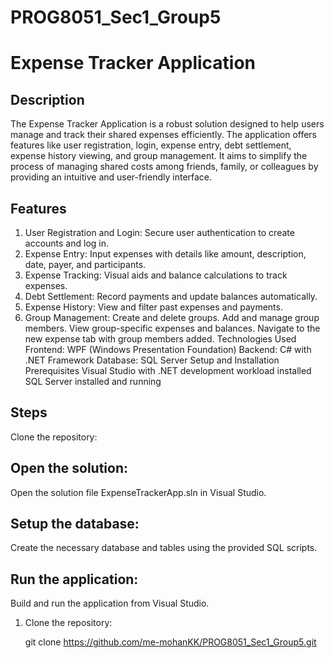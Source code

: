 # PROG8051_Sec1_Group5

# Expense Tracker Application

## Description

The Expense Tracker Application is a robust solution designed to help users manage and track their shared expenses efficiently. The application offers features like user registration, login, expense entry, debt settlement, expense history viewing, and group management. It aims to simplify the process of managing shared costs among friends, family, or colleagues by providing an intuitive and user-friendly interface.

## Features

1. User Registration and Login: Secure user authentication to create accounts and log in.
2. Expense Entry: Input expenses with details like amount, description, date, payer, and participants.
3. Expense Tracking: Visual aids and balance calculations to track expenses.
4. Debt Settlement: Record payments and update balances automatically.
5. Expense History: View and filter past expenses and payments.
6. Group Management:
Create and delete groups.
	Add and manage group members.
	View group-specific expenses and balances.
	Navigate to the new expense tab with group members added.
Technologies Used
	Frontend: WPF (Windows Presentation Foundation)
	Backend: C# with .NET Framework
	Database: SQL Server
Setup and Installation
	Prerequisites
	Visual Studio with .NET development workload installed
	SQL Server installed and running

## Steps
Clone the repository:

## Open the solution:
Open the solution file ExpenseTrackerApp.sln in Visual Studio.

## Setup the database:
Create the necessary database and tables using the provided SQL scripts.

## Run the application:
Build and run the application from Visual Studio.
1. Clone the repository:

   git clone https://github.com/me-mohanKK/PROG8051_Sec1_Group5.git
